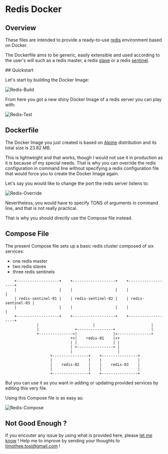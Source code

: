 # Redis Docker

## Overview

These files are intended to provide a ready-to-use [redis](https://redis.io/)
environment based on Docker.

The Dockerfile aims to be generic, easily extensible and used according to the
user's will such as a redis master, a redis [slave](https://redis.io/topics/replication)
or a redis [sentinel](https://redis.io/topics/sentinel).

## Quickstart

Let's start by building the Docker Image:

![Redis-Build](../assets/gifs/redis/redis-build.gif)

From here you got a new shiny Docker Image of a redis server you can play with:

![Redis-Test](../assets/gifs/redis/redis-test.gif)

## Dockerfile

The Docker Image you just created is based on [Alpine](https://alpinelinux.org/)
distribution and its total size is 23.82 MB.

This is lightweight and that works, though I would not use it in production as
it is because of my special needs. That is why you can override the redis
configuration in command line without specifying a redis configuration file that
would force you to create the Docker Image again.

Let's say you would like to change the port the redis server listens to:

![Redis-Override](../assets/gifs/redis/redis-override.gif)

Nevertheless, you would have to specify TONS of arguments in command line, and
that is not really practical.

That is why you should directly use the Compose file instead.

## Compose File

The present Compose file sets up a basic redis cluster composed of six services:
* one redis master
* two redis slaves
* three redis sentinels

```
    +-------------------+    +-------------------+    +-------------------+
    |                   |    |                   |    |                   |
    | redis-sentinel-01 |    | redis-sentinel-02 |    | redis-sentinel-03 |
    |                   |    |                   |    |                   |
    +-------------------+    +-------------------+    +-------------------+
              |                        |                         |
              |                +----------------+                |
              +--------------->|                |<---------------+
                             +>|    redis-01    |<+
                             | |                | |
                             | +----------------+ |
                             |                    |
                    +----------------+    +----------------+
                    |                |    |                |
                    |    redis-02    |    |    redis-03    |
                    |                |    |                |
                    +----------------+    +----------------+
```

But you can use it as you want in adding or updating provided services by
editing this very file.

Using this Compose file is as easy as:

![Redis-Compose](../assets/gifs/redis/redis-compose.gif)

## Not Good Enough ?

If you encouter any issue by using what is provided here, please
[let me know](https://github.com/TimTosi/mechanist/issues) ! 
Help me to improve by sending your thoughts to timothee.tosi@gmail.com !

